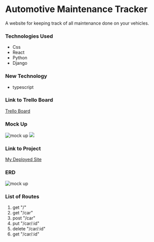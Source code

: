 # Automotive Maintenance Tracker

A website for keeping track of all maintenance done on your vehicles.

### Technologies Used

- Css
- React
- Python
- Django

### New Technology

- typescript


### Link to Trello Board

[Trello Board](https://trello.com/b/Rie4wlyP/auto-maint)

### Mock Up
![mock up](https://i.imgur.com/yDvZabD.jpg)
![](https://i.imgur.com/Dp01UxY.jpg)

### Link to Project
[My Deployed Site]()

### ERD
![mock up](https://i.imgur.com/s6xIx1Z.jpg)

### List of Routes
  1. get "/"
  2. get "/car"
  3. post "/car"
  4. put "/car/:id"
  5. delete "/car/:id"
  6. get "/car/:id"
